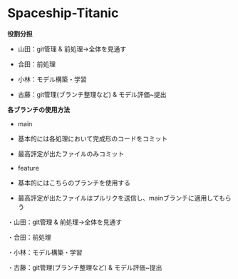 # Spaceship-Titanic

**役割分担**

- 山田：git管理 & 前処理→全体を見通す

- 合田：前処理

- 小林：モデル構築・学習

- 古藤：git管理(ブランチ整理など) & モデル評価~提出

**各ブランチの使用方法**

- main
 - 基本的には各処理において完成形のコードをコミット
 - 最高評定が出たファイルのみコミット

- feature
 - 基本的にはこちらのブランチを使用する
 - 最高評定が出たファイルはプルリクを送信し、mainブランチに適用してもらう

・山田：git管理 & 前処理→全体を見通す

・合田：前処理

・小林：モデル構築・学習

・古藤：git管理(ブランチ整理など) & モデル評価~提出
